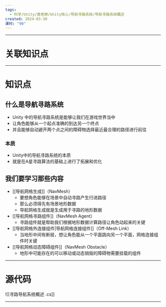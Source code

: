 ```yaml
---
tags:
  - 科学/Unity/唐老狮/Unity核心/导航寻路系统/导航寻路系统概述
created: 2024-03-30
课时: "90"
---
```


---
# 关联知识点



---
# 知识点

## 什么是导航寻路系统

- Unity 中的导航寻路系统是能够让我们在游戏世界当中
- 让角色能够从一个起点准确的到达另一个终点
- 并且能够自动避开两个点之间的障碍物选择最近最合理的路径进行前往
### 本质

- Unity中的导航寻路系统的本质
- 就是在A星寻路算法的基础上进行了拓展和优化

## 我们要学习那些内容

- [[导航网格生成]]（NavMesh）
	- 要想角色能够在场景中自动寻路产生行进路径
	- 那么必须得先有场景地形数据
	- 导航网格生成就是生成用于寻路的地形数据
- [[导航网格寻路组件]]（NavMesh Agent）
	- 寻路组件就是帮助我们根据地形数据计算路径让角色动起来的关键
- [[导航网格外连接组件|导航网格连接组件]]（Off-Mesh Link）
	- 当地形中间有断层，想让角色能从一个平面跳向另一个平面，网格连接组件时关键
- [[导航网格动态障碍组件]]（NavMesh Obstacle）
	- 地形中可能存在的可以移动或动态销毁的障碍物需要挂载的组件

---
# 源代码

![[寻路导航系统概述 .cs]]

---
